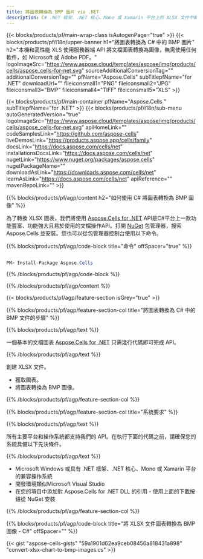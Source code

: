 ```yaml
---
title: 將圖表轉換為 BMP 圖片 via .NET
description: C# .NET 框架、.NET 核心、Mono 或 Xamarin 平台上的 XLSX 文件中轉換圖表的源代碼。
---
```

{{< blocks/products/pf/main-wrap-class isAutogenPage="true" >}}
{{< blocks/products/pf/i18n/upper-banner h1="將圖表轉換為 C# 中的 BMP 圖片" h2="本機和高性能 XLS 使用服務器端 API 將文檔圖表轉換為圖像，無需使用任何軟件，如 Microsoft 或 Adobe PDF。" logoImageSrc="https://www.aspose.cloud/templates/aspose/img/products/cells/aspose_cells-for-net.svg" sourceAdditionalConversionTag="" additionalConversionTag="" pfName="Aspose.Cells" subTitlepfName="for .NET" downloadUrl="" fileiconsmall1="PNG" fileiconsmall2="JPG" fileiconsmall3="BMP" fileiconsmall4="TIFF" fileiconsmall5="XLS" >}}

{{< blocks/products/pf/main-container pfName="Aspose.Cells " subTitlepfName="for .NET" >}}
{{< blocks/products/pf/i18n/sub-menu autoGeneratedVersion="true" logoImageSrc="https://www.aspose.cloud/templates/aspose/img/products/cells/aspose_cells-for-net.svg" apiHomeLink="" codeSamplesLink="https://github.com/aspose-cells" liveDemosLink="https://products.aspose.app/cells/family" docsLink="https://docs.aspose.com/cells/net" installationsDocsLink="https://docs.aspose.com/cells/net" nugetLink="https://www.nuget.org/packages/aspose.cells" nugetPackageName="" downloadAsLink="https://downloads.aspose.com/cells/net" learnAsLink="https://docs.aspose.com/cells/net" apiReference="" mavenRepoLink="" >}}

{{% blocks/products/pf/agp/content h2="如何使用 C# 將圖表轉換為 BMP 圖像" %}}

為了轉換 XLSX 圖表，我們將使用
 [Aspose.Cells for .NET](https://products.aspose.com/cells/net) 
API是C#平台上一款功能豐富、功能強大且易於使用的文檔操作API。打開
 [NuGet](https://www.nuget.org/packages/aspose.cells) 
包管理器，搜索
 Aspose.Cells 
並安裝。您也可以從包管理器控制台使用以下命令。

{{% blocks/products/pf/agp/code-block title="命令" offSpacer="true" %}}

```cs

PM> Install-Package Aspose.Cells

```

{{% /blocks/products/pf/agp/code-block %}}

{{% /blocks/products/pf/agp/content %}}

{{< blocks/products/pf/agp/feature-section isGrey="true" >}}

{{% blocks/products/pf/agp/feature-section-col title="將圖表轉換為 C# 中的 BMP 文件的步驟" %}}

{{% blocks/products/pf/agp/text %}}

一個基本的文檔圖表
 [Aspose.Cells for .NET](https://products.aspose.com/cells/net) 
只需幾行代碼即可完成 API。

{{% /blocks/products/pf/agp/text %}}

創建 XLSX 文件。
+ 獲取圖表。
+ 將圖表轉換為 BMP 圖像。

{{% /blocks/products/pf/agp/feature-section-col %}}

{{% blocks/products/pf/agp/feature-section-col title="系統要求" %}}

{{% blocks/products/pf/agp/text %}}

所有主要平台和操作系統都支持我們的 API。在執行下面的代碼之前，請確保您的系統具備以下先決條件。

{{% /blocks/products/pf/agp/text %}}

- Microsoft Windows 或具有 .NET 框架、.NET 核心、Mono 或 Xamarin 平台的兼容操作系統
- 開發環境類似Microsoft Visual Studio
- 在您的項目中添加對 Aspose.Cells for .NET DLL 的引用 - 使用上面的下載按鈕從 NuGet 安裝

{{% /blocks/products/pf/agp/feature-section-col %}}

{{% blocks/products/pf/agp/code-block title="將 XLSX 文件圖表轉換為 BMP 圖像 - C#" offSpacer="" %}}

{{< gist "aspose-cells-gists" "59a1901d62ea9ceb08456a818431a898" "convert-xlsx-chart-to-bmp-images.cs" >}}
